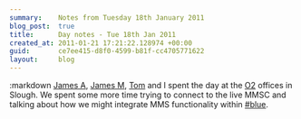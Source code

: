```yaml
---
summary:    Notes from Tuesday 18th January 2011
blog_post:  true
title:      Day notes - Tue 18th Jan 2011
created_at: 2011-01-21 17:21:22.128974 +00:00
guid:       ce7ee415-d8f0-4599-b81f-cc4705771622
layout:     blog
---
```

:markdown
  [James A](http://interblah.net/), [James M](http://jamesmead.org/), [Tom](http://tomafro.net/) and I spent the day at the [O2](http://www.o2.co.uk/) offices in Slough.  We spent some more time trying to connect to the live MMSC and talking about how we might integrate MMS functionality within [#blue](https://hashblue.com/).
